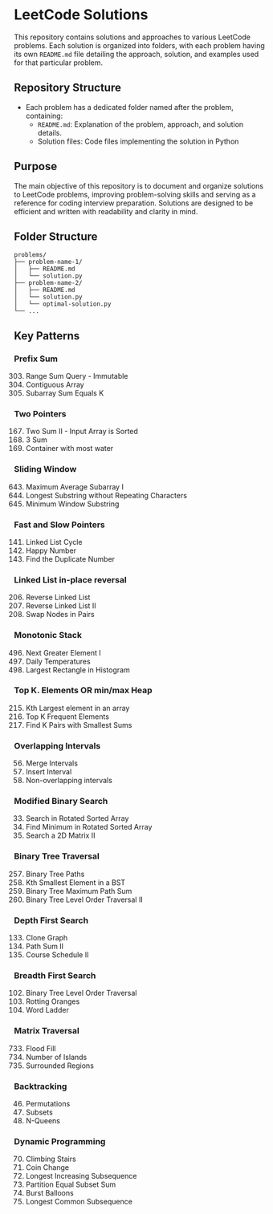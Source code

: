 # LeetCode Solutions

This repository contains solutions and approaches to various LeetCode problems. Each solution is organized into folders, with each problem having its own `README.md` file detailing the approach, solution, and examples used for that particular problem.

## Repository Structure

- Each problem has a dedicated folder named after the problem, containing:
  - `README.md`: Explanation of the problem, approach, and solution details.
  - Solution files: Code files implementing the solution in Python

## Purpose

The main objective of this repository is to document and organize solutions to LeetCode problems, improving problem-solving skills and serving as a reference for coding interview preparation. Solutions are designed to be efficient and written with readability and clarity in mind.

## Folder Structure

```plaintext
problems/
├── problem-name-1/
│   ├── README.md
│   └── solution.py
├── problem-name-2/
│   ├── README.md
│   └── solution.py
│   └── optimal-solution.py
└── ...
```

## Key Patterns

### Prefix Sum
303. Range Sum Query - Immutable
525. Contiguous Array
560. Subarray Sum Equals K

### Two Pointers
167. Two Sum II - Input Array is Sorted
15. 3 Sum
11. Container with most water

### Sliding Window
643. Maximum Average Subarray I
3. Longest Substring without Repeating Characters
76. Minimum Window Substring

### Fast and Slow Pointers
141. Linked List Cycle
202. Happy Number
287. Find the Duplicate Number

### Linked List in-place reversal
206. Reverse Linked List
92. Reverse Linked List II
24. Swap Nodes in Pairs

### Monotonic Stack
496. Next Greater Element I
739. Daily Temperatures
84. Largest Rectangle in Histogram

### Top K. Elements OR min/max Heap
215. Kth Largest element in an array
347. Top K Frequent Elements
373. Find K Pairs with Smallest Sums

### Overlapping Intervals
56. Merge Intervals
57. Insert Interval
435. Non-overlapping intervals

### Modified Binary Search
33. Search in Rotated Sorted Array
153. Find Minimum in Rotated Sorted Array
240. Search a 2D Matrix II

### Binary Tree Traversal
257. Binary Tree Paths
230. Kth Smallest Element in a BST
124. Binary Tree Maximum Path Sum
107. Binary Tree Level Order Traversal II

### Depth First Search
133. Clone Graph
113. Path Sum II
210. Course Schedule II

### Breadth First Search
102. Binary Tree Level Order Traversal
994. Rotting Oranges
127. Word Ladder

### Matrix Traversal
733. Flood Fill
200. Number of Islands
130. Surrounded Regions

### Backtracking
46. Permutations
78. Subsets
51. N-Queens

### Dynamic Programming
70. Climbing Stairs
322. Coin Change
300. Longest Increasing Subsequence
416. Partition Equal Subset Sum
312. Burst Balloons
1143. Longest Common Subsequence
